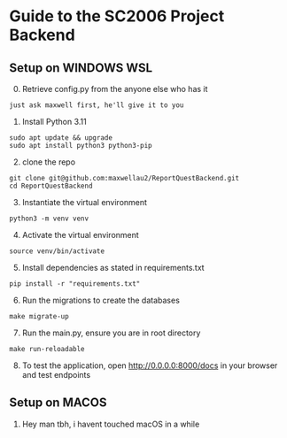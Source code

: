 # Guide to the SC2006 Project Backend

## Setup on WINDOWS WSL

0. Retrieve config.py from the anyone else who has it

```
just ask maxwell first, he'll give it to you
```

1. Install Python 3.11

```
sudo apt update && upgrade
sudo apt install python3 python3-pip
```

2. clone the repo

```
git clone git@github.com:maxwellau2/ReportQuestBackend.git
cd ReportQuestBackend
```

3. Instantiate the virtual environment

```
python3 -m venv venv
```

4. Activate the virtual environment

```
source venv/bin/activate
```

5. Install dependencies as stated in requirements.txt

```
pip install -r "requirements.txt"
```

6. Run the migrations to create the databases

```
make migrate-up
```

7. Run the main.py, ensure you are in root directory

```
make run-reloadable
```

8. To test the application, open http://0.0.0.0:8000/docs in your browser and test endpoints

## Setup on MACOS

1. Hey man tbh, i havent touched macOS in a while
